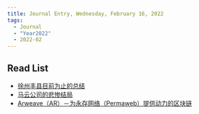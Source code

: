```yaml
---
title: Journal Entry, Wednesday, February 16, 2022
tags:
  - Journal
  - "Year2022"
  - 2022-02
---
```


## Read List

- [徐州丰县目前为止的总结](https://mp.weixin.qq.com/s/FDKV22VnBOayDlEwFAtzmw)
- [马云公司的悲惨结局](https://www.forbes.com/sites/georgecalhoun/2021/06/07/the-sad-end-of-jack-ma-inc/?sh=55c1fd0c123a)
- [Arweave（AR）－为永存网络（Permaweb）提供动力的区块链](https://www.wwsww.cn/qkl/10173.html)
